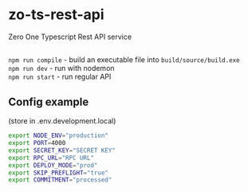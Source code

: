 # zo-ts-rest-api
Zero One Typescript Rest API service

##
`npm run compile` - build an executable file into `build/source/build.exe` \
`npm run dev` - run with nodemon \
`npm run start` - run regular API 

## Config example
(store in .env.development.local)
```bash
export NODE_ENV="production"
export PORT=4000
export SECRET_KEY="SECRET KEY"
export RPC_URL="RPC URL"
export DEPLOY_MODE="prod"
export SKIP_PREFLIGHT="true"
export COMMITMENT="processed"
```
